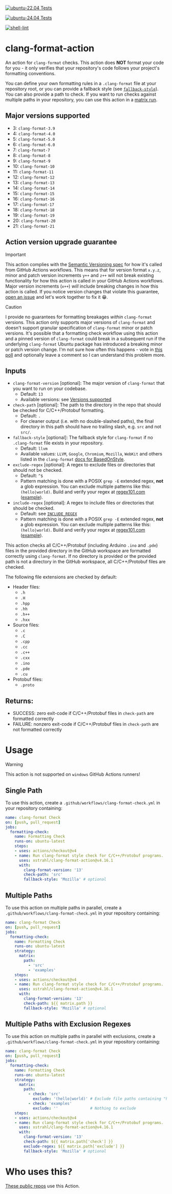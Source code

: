 [![ubuntu-22.04 Tests](https://github.com/xstrahl/clang-format-action/actions/workflows/test-ubuntu-22.04.yml/badge.svg)](https://github.com/xstrahl/clang-format-action/actions/workflows/test-ubuntu-22.04.yml)

[![ubuntu-24.04 Tests](https://github.com/xstrahl/clang-format-action/actions/workflows/test-ubuntu-24.04.yml/badge.svg)](https://github.com/xstrahl/clang-format-action/actions/workflows/test-ubuntu-24.04.yml)

[![shell-lint](https://github.com/xstrahl/clang-format-action/workflows/shell-lint/badge.svg?branch=main)](https://github.com/xstrahl/clang-format-action/actions?query=workflow%3Ashell-lint+branch%3Amain)


# clang-format-action
An action for `clang-format` checks. This action does **NOT** format your code for you - it only verifies that your repository's code follows your project's formatting conventions.

You can define your own formatting rules in a `.clang-format` file at your repository root, or you can provide a fallback style (see [`fallback-style`](#inputs)). You can also provide a path to check. If you want to run checks against multiple paths in your repository, you can use this action in a [matrix run](#multiple-paths).

## Major versions supported
- 3: `clang-format-3.9`
- 4: `clang-format-4.0`
- 5: `clang-format-5.0`
- 6: `clang-format-6.0`
- 7: `clang-format-7`
- 8: `clang-format-8`
- 9: `clang-format-9`
- 10: `clang-format-10`
- 11: `clang-format-11`
- 12: `clang-format-12`
- 13: `clang-format-13`
- 14: `clang-format-14`
- 15: `clang-format-15`
- 16: `clang-format-16`
- 17: `clang-format-17`
- 18: `clang-format-18`
- 19: `clang-format-19`
- 20: `clang-format-20`
- 21: `clang-format-21`

## Action version upgrade guarantee

> [!IMPORTANT]
> This action complies with the [Semantic Versioning spec](https://semver.org) for how it's called from GitHub Actions workflows. This means that for version format `x.y.z`, minor and patch version increments `y++` and `z++` will not break existing functionality for how this action is called in your GitHub Actions workflows. Major version increments (`x++`) *will* include breaking changes in how this action is called. If you notice version changes that violate this guarantee, [open an issue](https://github.com/xstrahl/clang-format-action/issues/new?template=Blank+issue) and let's work together to fix it 😁.

> [!CAUTION]
> I provide no guarantees for formatting breakages *within* `clang-format` versions. This action only supports major versions of `clang-format` and doesn't support granular specification of `clang-format` minor or patch versions. It's possible that a formatting check workflow using this action and a pinned version of `clang-format` could break in a subsequent run if the underlying `clang-format` Ubuntu package has introduced a breaking minor or patch version change. I'm not sure how often this happens - vote in [this poll](https://github.com/jidicula/clang-format-action/discussions/192) and optionally leave a comment so I can understand this problem more.

## Inputs
- `clang-format-version` [optional]: The major version of `clang-format` that you want to run on your codebase.
  - Default: `13`
  - Available versions: see [Versions supported](#major-versions-supported)
- `check-path` [optional]: The path to the directory in the repo that should be checked for C/C++/Protobuf formatting.
  - Default: `.`
  - For cleaner output (i.e. with no double-slashed paths), the final directory in this path should have no trailing slash, e.g. `src` and not `src/`.
- `fallback-style` [optional]: The fallback style for `clang-format` if no `.clang-format` file exists in your repository.
  - Default: `llvm`
  - Available values: `LLVM`, `Google`, `Chromium`, `Mozilla`, `WebKit` and others listed in the `clang-format` [docs for BasedOnStyle](https://clang.llvm.org/docs/ClangFormatStyleOptions.html#configurable-format-style-options).
- `exclude-regex` [optional]: A regex to exclude files or directories that should not be checked.
  - Default: `^$`
  - Pattern matching is done with a POSIX `grep -E` extended regex, **not** a glob expression. You can exclude multiple patterns like this: `(hello|world)`. Build and verify your regex at [regex101.com](https://regex101.com) ([example](https://regex101.com/r/llFcLy/7)).
- `include-regex` [optional]: A regex to include files or directories that should be checked.
  - Default: see [`INCLUDE_REGEX`](./check.sh#77)
  - Pattern matching is done with a POSIX `grep -E` extended regex, **not** a glob expression. You can exclude multiple patterns like this: `(hello|world)`. Build and verify your regex at [regex101.com](https://regex101.com) ([example](https://regex101.com/r/llFcLy/7)).

This action checks all C/C++/Protobuf (including Arduino `.ino` and `.pde`) files in the provided directory in the GitHub workspace are formatted correctly using `clang-format`. If no directory is provided or the provided path is not a directory in the GitHub workspace, all C/C++/Protobuf files are checked.

The following file extensions are checked by default:
- Header files:
  - `.h`
  - `.H`
  - `.hpp`
  - `.hh`
  - `.h++`
  - `.hxx `
- Source files:
  - `.c`
  - `.C`
  - `.cpp`
  - `.cc`
  - `.c++`
  - `.cxx`
  - `.ino`
  - `.pde`
  - `.cu`
- Protobuf files:
  - `.proto`

## Returns:

- SUCCESS: zero exit-code if C/C++/Protobuf files in `check-path` are formatted correctly
- FAILURE: nonzero exit-code if C/C++/Protobuf files in `check-path` are not formatted correctly

# Usage

> [!WARNING]
> This action is not supported on `windows` GitHub Actions runners!

## Single Path

To use this action, create a `.github/workflows/clang-format-check.yml` in your repository containing:

```yaml
name: clang-format Check
on: [push, pull_request]
jobs:
  formatting-check:
    name: Formatting Check
    runs-on: ubuntu-latest
    steps:
    - uses: actions/checkout@v4
    - name: Run clang-format style check for C/C++/Protobuf programs.
      uses: xstrahl/clang-format-action@v4.16.1
      with:
        clang-format-version: '13'
        check-path: 'src'
        fallback-style: 'Mozilla' # optional
```

## Multiple Paths
To use this action on multiple paths in parallel, create a `.github/workflows/clang-format-check.yml` in your repository containing:

```yaml
name: clang-format Check
on: [push, pull_request]
jobs:
  formatting-check:
    name: Formatting Check
    runs-on: ubuntu-latest
    strategy:
      matrix:
        path:
          - 'src'
          - 'examples'
    steps:
    - uses: actions/checkout@v4
    - name: Run clang-format style check for C/C++/Protobuf programs.
      uses: xstrahl/clang-format-action@v4.16.1
      with:
        clang-format-version: '13'
        check-path: ${{ matrix.path }}
        fallback-style: 'Mozilla' # optional
```

## Multiple Paths with Exclusion Regexes
To use this action on multiple paths in parallel with exclusions, create a `.github/workflows/clang-format-check.yml` in your repository containing:

```yaml
name: clang-format Check
on: [push, pull_request]
jobs:
  formatting-check:
    name: Formatting Check
    runs-on: ubuntu-latest
    strategy:
      matrix:
        path:
          - check: 'src'
            exclude: '(hello|world)' # Exclude file paths containing "hello" or "world"
          - check: 'examples'
            exclude: ''              # Nothing to exclude
    steps:
    - uses: actions/checkout@v4
    - name: Run clang-format style check for C/C++/Protobuf programs.
      uses: xstrahl/clang-format-action@v4.16.1
      with:
        clang-format-version: '13'
        check-path: ${{ matrix.path['check'] }}
        exclude-regex: ${{ matrix.path['exclude'] }}
        fallback-style: 'Mozilla' # optional
```

# Who uses this?

[These public repos](https://github.com/search?q=%22uses%3A+jidicula%2Fclang-format-action%22+-user%3Ajidicula&type=code) use this Action.
